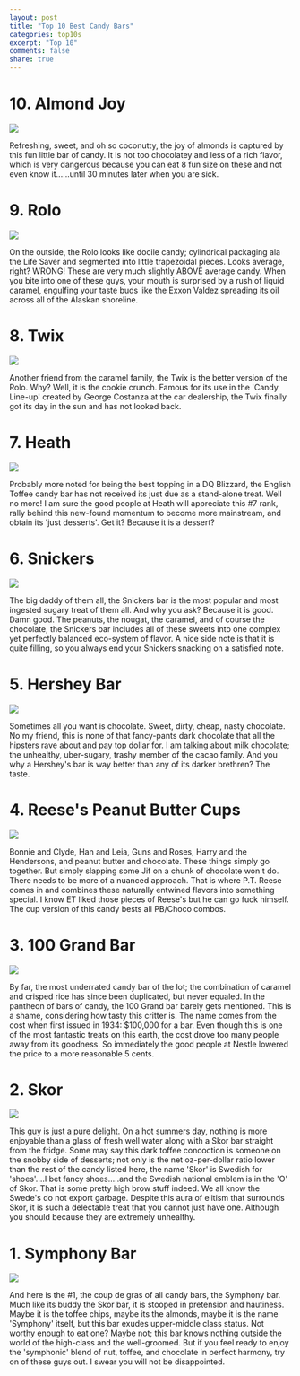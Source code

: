 ```yaml
---
layout: post
title: "Top 10 Best Candy Bars"
categories: top10s
excerpt: "Top 10"
comments: false
share: true
---
```




# 10. Almond Joy

![](http://www.hersheys.com/almondjoy-mounds/images/Common/aj_bar.png)


Refreshing, sweet, and oh so coconutty, the joy of almonds is captured by this fun little bar of candy. It is not too chocolatey and less of a rich flavor, which is very dangerous because you can eat 8 fun size on these and not even know it......until 30 minutes later when you are sick.



# 9. Rolo

![](http://www.hersheys.com/rolo/images/rolo/products/bar.png)


On the outside, the Rolo looks like docile candy; cylindrical packaging ala the Life Saver and segmented into little trapezoidal pieces. Looks average, right? WRONG! These are very much slightly ABOVE average candy. When you bite into one of these guys, your mouth is surprised by a rush of liquid caramel, engulfing your taste buds like the Exxon Valdez spreading its oil across all of the Alaskan shoreline. 


# 8.  Twix

![](http://myfrugaladventures.com/wp-content/uploads/2013/04/twix-coupon.png)

Another friend from the caramel family, the Twix is the better version of the Rolo. Why? Well, it is the cookie crunch. Famous for its use in the 'Candy Line-up' created by George Costanza at the car dealership, the Twix finally got its day in the sun and has not looked back. 


# 7. Heath


![](http://i59.tinypic.com/2mmzpfb.jpg)


Probably more noted for being the best topping in a DQ Blizzard, the English Toffee candy bar has not received its just due as a stand-alone treat. Well no more! I am sure the good people at Heath will appreciate this #7 rank, rally behind this new-found momentum to become more mainstream, and obtain its 'just desserts'. Get it? Because it is a dessert? 



# 6.  Snickers

![](https://pbs.twimg.com/media/B-3a42aWkAAAA7K.png:large)

The big daddy of them all, the Snickers bar is the most popular and most ingested sugary treat of them all. And why you ask? Because it is good. Damn good. The peanuts, the nougat, the caramel, and of course the chocolate, the Snickers bar includes all of these sweets into one complex yet perfectly balanced eco-system of flavor. A nice side note is that it is quite filling, so you always end your Snickers snacking on a satisfied note.





# 5. Hershey Bar


![](https://static01.nyt.com/images/2013/01/13/magazine/13wmt/13wmt-jumbo-v3.jpg)

Sometimes all you want is chocolate. Sweet, dirty, cheap, nasty chocolate. No my friend, this is none of that fancy-pants dark chocolate that all the hipsters rave about and pay top dollar for. I am talking about milk chocolate; the unhealthy, uber-sugary, trashy member of the cacao family. And you why a Hershey's bar is way better than any of its darker brethren? The taste. 


# 4. Reese's Peanut Butter Cups

![](http://delanco.org/wp-content/uploads/2013/04/reesespeanutbuttercups.jpg)



Bonnie and Clyde, Han and Leia, Guns and Roses, Harry and the Hendersons, and peanut butter and chocolate. These things simply go together. But simply slapping some Jif on a chunk of chocolate won't do. There needs to be more of a nuanced approach. That is where P.T. Reese comes in and combines these naturally entwined flavors into something special. I know ET liked those pieces of Reese's but he can go fuck himself. The cup version of this candy bests all PB/Choco combos. 



# 3. 100 Grand Bar

![](http://cdn-jpg.thedailymeal.net/sites/default/files/styles/tdm_slideshow_large/public/slides/1-100%20Grand%20candy%20bar.jpg?itok=u8zfZrZ4)


By far, the most underrated candy bar of the lot; the combination of caramel and crisped rice has since been duplicated, but never equaled. In the pantheon of bars of candy, the 100 Grand bar barely gets mentioned. This is a shame, considering how tasty this critter is. The name comes from the cost when first issued in 1934: $100,000 for a bar. Even though this is one of the most fantastic treats on this earth, the cost drove too many people away from its goodness. So immediately the good people at Nestle lowered the price to a more reasonable 5 cents. 






# 2. Skor 

![](https://metalsharkplayer.files.wordpress.com/2012/02/skor-bar.jpg)


This guy is just a pure delight. On a hot summers day, nothing is more enjoyable than a glass of fresh well water along with a Skor bar straight from the fridge. Some may say this dark toffee concoction is someone on the snobby side of desserts; not only is the net oz-per-dollar ratio lower than the rest of the candy listed here, the name 'Skor' is Swedish for 'shoes'....I bet fancy shoes.....and the Swedish national emblem is in the 'O' of Skor. That is some pretty high brow stuff indeed. We all know the Swede's do not export garbage. Despite this aura of elitism that surrounds Skor, it is such a delectable treat that you cannot just have one. Although you should because they are extremely unhealthy.


# 1. Symphony Bar


![](http://farm4.static.flickr.com/3418/3209305859_4d60af7d91.jpg)




And here is the #1, the coup de gras of all candy bars, the Symphony bar. Much like its buddy the Skor bar, it is stooped in pretension and hautiness. Maybe it is the toffee chips, maybe its the almonds, maybe it is the name 'Symphony' itself, but this bar exudes upper-middle class status. Not worthy enough to eat one? Maybe not; this bar knows nothing outside the world of the high-class and the well-groomed. But if you feel ready to enjoy the 'symphonic' blend of nut, toffee, and chocolate in perfect harmony, try on of these guys out. I swear you will not be disappointed. 






